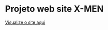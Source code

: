 <h1>Projeto web site X-MEN</h1>
<a href="https://brunosts94.github.io/MeuPortifolio/X-men/index.html">
    <p>Visualize o site aqui</p>
</a>
